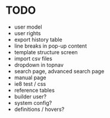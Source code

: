 TODO
=======

* user model
* user rights
* export history table
* line breaks in pop-up content
* template structure screen
* import csv files
* dropdown in topnav
* search page, advanced search page
* manual page
* ie8 test / css
* reference tables
* builder user?
* system config?
* definitions / hovers?